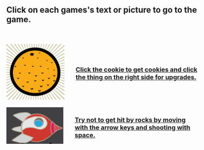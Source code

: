 ## Click on each games's text or picture to go to the game.
<br>
<br>
<div style="display:flex; align-items: center;">
<a href="./cookie.html">
  <img src="cookie_game.png" width="300"/>
</a>
<a href="./cookie.html" style="margin-left: 30px">
  <h3>Click the cookie to get cookies and click the thing on the right side for upgrades.</h3>
</a>
</div>
<br>
<div style="display:flex; align-items: center;">
<a href="./rocket.html">
  <img src="rocket_game.png" width="300"/>
</a>
<a href="./rocket.html" style="margin-left: 30px">
   <h3>Try not to get hit by rocks by moving with the arrow keys and shooting with space.</h3>
</a>
</div>
